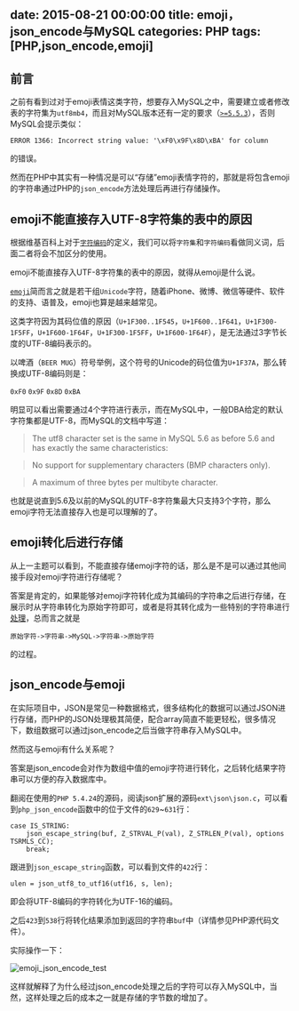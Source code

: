 date: 2015-08-21 00:00:00
title: emoji，json_encode与MySQL
categories: PHP
tags: [PHP,json_encode,emoji]
---

## 前言

之前有看到过对于emoji表情这类字符，想要存入MySQL之中，需要建立或者修改表的字符集为`utf8mb4`，而且对MySQL版本还有一定的要求（[`>=5.5.3`][3]），否则MySQL会提示类似：

```
ERROR 1366: Incorrect string value: '\xF0\x9F\x8D\xBA' for column
```

的错误。

然而在PHP中其实有一种情况是可以“存储”emoji表情字符的，那就是将包含emoji的字符串通过PHP的`json_encode`方法处理后再进行存储操作。

<!-- more -->

## emoji不能直接存入UTF-8字符集的表中的原因

根据维基百科上对于[`字符编码`][1]的定义，我们可以将`字符集`和`字符编码`看做同义词，后面二者将会不加区分的使用。

emoji不能直接存入UTF-8字符集的表中的原因，就得从emoji是什么说。

[`emoji`][2]简而言之就是若干组`Unicode`字符，随着iPhone、微博、微信等硬件、软件的支持、语普及，emoji也算是越来越常见。

这类字符因为其码位值的原因（`U+1F300..1F545`，`U+1F600..1F641`，`U+1F300-1F5FF`，`U+1F600-1F64F`，`U+1F300-1F5FF`，`U+1F600-1F64F`），是无法通过3字节长度的UTF-8编码表示的。

以啤酒（`BEER MUG`）符号举例，这个符号的Unicode的码位值为`U+1F37A`，那么转换成UTF-8编码则是：

`0xF0` `0x9F` `0x8D` `0xBA`

明显可以看出需要通过4个字符进行表示，而在MySQL中，一般DBA给定的默认字符集都是UTF-8，而MySQL的文档中写道：


>The utf8 character set is the same in MySQL 5.6 as before 5.6 and has exactly the same characteristics:

>No support for supplementary characters (BMP characters only).

>A maximum of three bytes per multibyte character.

也就是说直到5.6及以前的MySQL的UTF-8字符集最大只支持3个字符，那么emoji字符无法直接存入也是可以理解的了。

## emoji转化后进行存储

从上一主题可以看到，不能直接存储emoji字符的话，那么是不是可以通过其他间接手段对emoji字符进行存储呢？

答案是肯定的，如果能够对emoji字符转化成为其编码的字符串之后进行存储，在展示时从字符串转化为原始字符即可，或者是将其转化成为一些特别的字符串进行[处理][5]，总而言之就是

```
原始字符->字符串->MySQL->字符串->原始字符
```

的过程。

## json_encode与emoji

在实际项目中，JSON是常见一种数据格式，很多结构化的数据可以通过JSON进行存储，而PHP的JSON处理极其简便，配合array简直不能更轻松，很多情况下，数组数据可以通过json_encode之后当做字符串存入MySQL中。

然而这与emoji有什么关系呢？

答案是json_encode会对作为数组中值的emoji字符进行转化，之后转化结果字符串可以方便的存入数据库中。

翻阅在使用的`PHP 5.4.24`的源码，阅读json扩展的源码`ext\json\json.c`，可以看到`php_json_encode`函数中的位于文件的`629`~`631`行：

```
case IS_STRING:
	json_escape_string(buf, Z_STRVAL_P(val), Z_STRLEN_P(val), options TSRMLS_CC);
	break;
```

跟进到`json_escape_string`函数，可以看到文件的`422`行：

```
ulen = json_utf8_to_utf16(utf16, s, len);
```

即会将UTF-8编码的字符转化为UTF-16的编码。

之后`423`到`538`行将转化结果添加到返回的字符串`buf`中（详情参见PHP源代码文件）。

实际操作一下：

![emoji_json_encode_test][6]


这样就解释了为什么经过json_encode处理之后的字符可以存入MySQL中，当然，这样处理之后的成本之一就是存储的字节数的增加了。


[1]: https://zh.wikipedia.org/wiki/%E5%AD%97%E7%AC%A6%E7%BC%96%E7%A0%81
[2]: https://zh.wikipedia.org/wiki/%E7%B9%AA%E6%96%87%E5%AD%97
[3]: https://dev.mysql.com/doc/refman/5.5/en/charset-unicode-utf8mb4.html
[4]: http://dev.mysql.com/doc/refman/5.6/en/charset-unicode-utf8.html
[5]: http://stackoverflow.com/questions/3220031/how-to-filter-or-replace-unicode-characters-that-would-take-more-than-3-bytes
[6]: https://blog.wislay.com/wp-content/uploads/2015/08/emoji_json_encode_test.png


